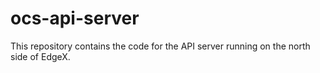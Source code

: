 # ocs-api-server
This repository contains the code for the API server running on the north side of EdgeX.
